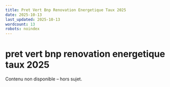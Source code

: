 ```yaml
---
title: Pret Vert Bnp Renovation Energetique Taux 2025
date: 2025-10-13
last_updated: 2025-10-13
wordcount: 13
robots: noindex
---
```


# pret vert bnp renovation energetique taux 2025

Contenu non disponible – hors sujet.